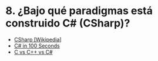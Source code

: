 # 8. ¿Bajo qué paradigmas está construido C# (CSharp)?

- [CSharp [Wikipedia]](https://en.wikipedia.org/wiki/C_Sharp_(programming_language)#:~:text=C,oriented%20programming%20disciplines.%20%5B17)
- [C# in 100 Seconds](https://www.youtube.com/watch?v=ravLFzIguCM)
- [C vs C++ vs C#](https://www.youtube.com/watch?v=sNMtjs_wQiE)